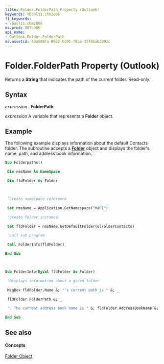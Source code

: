 ```yaml
---
title: Folder.FolderPath Property (Outlook)
keywords: vbaol11.chm2006
f1_keywords:
- vbaol11.chm2006
ms.prod: OUTLOOK
api_name:
- Outlook.Folder.FolderPath
ms.assetid: 40a588fa-0962-bc01-f8ac-39f0bab2092c
---
```



# Folder.FolderPath Property (Outlook)

Returns a  **String** that indicates the path of the current folder. Read-only.


## Syntax

 _expression_ . **FolderPath**

 _expression_ A variable that represents a **Folder** object.


## Example

The following example displays information about the default Contacts folder. The subroutine accepts a  **[Folder](folder-object-outlook.md)** object and displays the folder's name, path, and address book information.


```vb
Sub Folderpaths() 
 
 Dim nmsName As NameSpace 
 
 Dim fldFolder As Folder 
 
 
 
 'Create namespace reference 
 
 Set nmsName = Application.GetNamespace("MAPI") 
 
 'create folder instance 
 
 Set fldFolder = nmsName.GetDefaultFolder(olFolderContacts) 
 
 'call sub program 
 
 Call FolderInfo(fldFolder) 
 
End Sub 
 
 
 
Sub FolderInfo(ByVal fldFolder As Folder) 
 
 'Displays information about a given folder 
 
 MsgBox fldFolder.Name &; "'s current path is " &; _ 
 
 fldFolder.FolderPath &; _ 
 
 ". The current address book name is " &; fldFolder.AddressBookName &; "." 
 
End Sub
```


## See also


#### Concepts


[Folder Object](folder-object-outlook.md)

